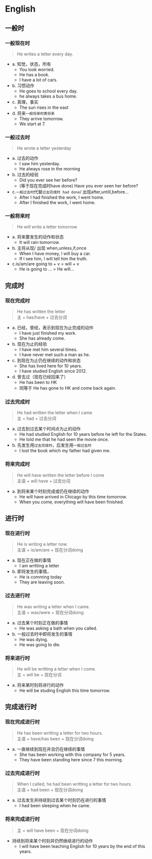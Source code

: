 # English


## 一般时
### 一般现在时
> He writes a letter every day.
- a. 知觉，状态，所有
    - You look worried.
    - He has a book.
    - I have a lot of cars.
- b. 习惯动作
    - He goes to school every day.
    - he always takes a bus home.
- c. 真理，事实
    - The sun rises in the east
- d. 将来`一般将来时表将来`
    - They arrive tomorrow.
    - We start at 7.
### 一般过去时
> He wrote a letter yesterday

- a. 过去的动作
    - I saw him yesterday.
    - He always rose in the morning
- b. 过去的经验
    - Did you ever see her before?
    - (等于现在完成时have done) Have you ever seen her before?
- c.`一般过去时`代替`过去完成时 had done`/ 出现after,untill,before...
    - After I had finished the work, I went home.
    - After I finished the work, I went home.
### 一般将来时
> He will write a letter tomorrow

- a. 将来要发生的动作和状态
    - It will rain tomorrow.
- b. 主将从现/ 出现 when,unless,if,once
    - When I have money, I will buy a car.
    - If I see him, I will tell him the truth.
- c.is/am/are going to + v =  will + v
    - He is going to ... = He will...

## 完成时
### 现在完成时
> He has written the letter  
主 + has/have + 过去分词

- a. 已经，曾经，表示到现在为止完成的动作
    - I have just finished my work.
    - She has already come.
- b. 现在为止的经验
    - I have met him several times.
    - I have never met such a man as he.
- c. 到现在为止仍在继续的动作和状态
    - She has lived here for 10 years.
    - I have studied English since 2012.
- d. 曾去过（现在已经回来了）
    - He has been to HK
    - 同等于 He has gone to HK and come back again.

### 过去完成时
> He had written the letter when I came  
主 + had + 过去分词

- a. 过去到过去某个时间点为止的动作
    - He had studied English for 10 years before he left for the States.
    - He told me that he had seen the movie once.
- b. 先发生用`过去完成时`，后发生用`一般过去时`
    - I lost the book which my father had given me.

### 将来完成时
> He will have written the letter before I come  
主语 + will have + 过去分词

- a. 到将来某个时刻完成或仍在继续的动作
    - He will have arrived in Chicago by this time tomorrow.
    - When you come, everything will have been finished.

## 进行时
### 现在进行时
> He is writing a letter now.  
主语 + is/am/are + 现在分词doing

- a. 现在正在做的事情
    - I am writting a letter
- b. 即将发生的事情，
    - He is comming today
    - They are leaving soon.

### 过去进行时
> He was writing a letter when I came.  
主语 + was/were + 现在分词doing

- a. 过去某个时刻正在做的事情
    - He was asking a bath when you called.
- b. 一般过去时中即将发生的事情
    - He was dying.
    - He was going to die.

### 将来进行时
> He will be writting a letter when I come.  
主 + will be + 现在分词

- a. 将来某时刻将进行的动作
    - He will be studing English this time tomorrow.

## 完成进行时
### 现在完成进行时
> He has been writting a letter for two hours.  
主语 + have/has been + 现在分词doing

- a. 一直继续到现在并且仍在继续的事情
    - She has been working with this company for 5 years.
    - They have been standing here since 7 this morning.

### 过去完成进行时
> When I called, he had been writting a letter for two hours.  
主语 + had been + 现在分词doing

- a. 过去发生并持续到过去某个时刻仍在进行的事情
    - I had been sleeping when he came.

### 将来完成进行时
>  主 + will have been + 现在分词doing
- 持续到将来某个时刻并仍然继续进行的动作
    - I will have been teaching English for 10 years by the end of this years.

